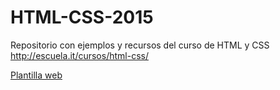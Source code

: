 # HTML-CSS-2015
Repositorio con ejemplos y recursos del curso de HTML y CSS http://escuela.it/cursos/html-css/


[Plantilla web](./web/)

